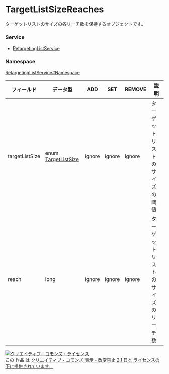 # TargetListSizeReaches
ターゲットリストのサイズの各リーチ数を保持するオブジェクトです。

### Service
+ [RetargetingListService](../../services/RetargetingListService.md)

### Namespace
[RetargetingListService#Namespace](../../services/RetargetingListService.md#namespace)

| フィールド | データ型 | ADD | SET | REMOVE | 説明 | 
|---|---|---|---|---|---|
| targetListSize| enum <a href="./TargetListSize.md">TargetListSize</a>| ignore| ignore| ignore|ターゲットリストのサイズの閾値|
| reach| long| ignore| ignore| ignore|ターゲットリストのサイズのリーチ数|


<a rel="license" href="http://creativecommons.org/licenses/by-nd/2.1/jp/"><img alt="クリエイティブ・コモンズ・ライセンス" style="border-width:0" src="https://i.creativecommons.org/l/by-nd/2.1/jp/88x31.png" /></a><br />この 作品 は <a rel="license" href="http://creativecommons.org/licenses/by-nd/2.1/jp/">クリエイティブ・コモンズ 表示 - 改変禁止 2.1 日本 ライセンスの下に提供されています。</a>
